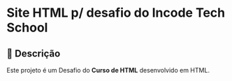 # Site HTML p/ desafio do Incode Tech School


## 📝 Descrição

Este projeto é um Desafio do **Curso de HTML** desenvolvido em HTML.
